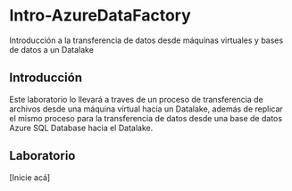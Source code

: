 # Intro-AzureDataFactory
Introducción a la transferencia de datos desde máquinas virtuales y bases de datos a un Datalake

## Introducción
Este laboratorio lo llevará a traves de un proceso de transferencia de archivos desde una máquina virtual hacia un Datalake, además de replicar el mismo proceso para la transferencia de datos desde una base de datos Azure SQL Database hacia el Datalake. 

## Laboratorio
[Inicie acá]
